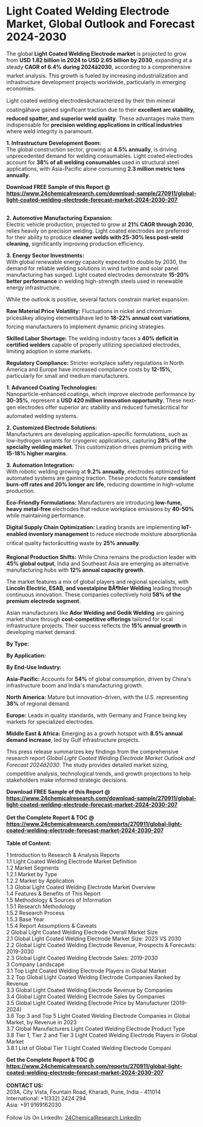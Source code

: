 <h1>Light Coated Welding Electrode Market, Global Outlook and Forecast 2024-2030</h1><p>The global <strong>Light Coated Welding Electrode market</strong> is projected to grow from <strong>USD 1.82 billion in 2024 to USD 2.65 billion by 2030</strong>, expanding at a steady <strong>CAGR of 6.4% during 2024â2030</strong>, according to a comprehensive market analysis. This growth is fueled by increasing industrialization and infrastructure development projects worldwide, particularly in emerging economies.</p><p>Light coated welding electrodesâcharacterized by their thin mineral coatingâhave gained significant traction due to their <strong>excellent arc stability, reduced spatter, and superior weld quality</strong>. These advantages make them indispensable for <strong>precision welding applications in critical industries</strong> where weld integrity is paramount.</p><p><strong>1. Infrastructure Development Boom:</strong><br>
The global construction sector, growing at <strong>4.5% annually</strong>, is driving unprecedented demand for welding consumables. Light coated electrodes account for <strong>38% of all welding consumables</strong> used in structural steel applications, with Asia-Pacific alone consuming <strong>2.3 million metric tons annually</strong>.</p><div><b>Download FREE Sample of this Report @ 
            <a href="https://www.24chemicalresearch.com/download-sample/270911/global-light-coated-welding-electrode-forecast-market-2024-2030-207">
            https://www.24chemicalresearch.com/download-sample/270911/global-light-coated-welding-electrode-forecast-market-2024-2030-207</a></b></div><br><p><strong>2. Automotive Manufacturing Expansion:</strong><br>
Electric vehicle production, projected to grow at <strong>21% CAGR through 2030</strong>, relies heavily on precision welding. Light coated electrodes are preferred for their ability to produce <strong>cleaner welds with 25-30% less post-weld cleaning</strong>, significantly improving production efficiency.</p><p><strong>3. Energy Sector Investments:</strong><br>
With global renewable energy capacity expected to double by 2030, the demand for reliable welding solutions in wind turbine and solar panel manufacturing has surged. Light coated electrodes demonstrate <strong>15-20% better performance</strong> in welding high-strength steels used in renewable energy infrastructure.</p><p>While the outlook is positive, several factors constrain market expansion:</p><p><strong>Raw Material Price Volatility:</strong> Fluctuations in nickel and chromium pricesâkey alloying elementsâhave led to <strong>18-22% annual cost variations</strong>, forcing manufacturers to implement dynamic pricing strategies.</p><p><strong>Skilled Labor Shortage:</strong> The welding industry faces a <strong>40% deficit in certified welders</strong> capable of properly utilizing specialized electrodes, limiting adoption in some markets.</p><p><strong>Regulatory Compliance:</strong> Stricter workplace safety regulations in North America and Europe have increased compliance costs by <strong>12-15%</strong>, particularly for small and medium manufacturers.</p><p><strong>1. Advanced Coating Technologies:</strong><br>
Nanoparticle-enhanced coatings, which improve electrode performance by <strong>30-35%</strong>, represent a <strong>USD 420 million innovation opportunity</strong>. These next-gen electrodes offer superior arc stability and reduced fumesâcritical for automated welding systems.</p><p><strong>2. Customized Electrode Solutions:</strong><br>
Manufacturers are developing application-specific formulations, such as low-hydrogen variants for cryogenic applications, capturing <strong>28% of the specialty welding market</strong>. This customization drives premium pricing with <strong>15-18% higher margins</strong>.</p><p><strong>3. Automation Integration:</strong><br>
With robotic welding growing at <strong>9.2% annually</strong>, electrodes optimized for automated systems are gaining traction. These products feature <strong>consistent burn-off rates and 20% longer arc life</strong>, reducing downtime in high-volume production.</p><p><strong>Eco-Friendly Formulations:</strong> Manufacturers are introducing <strong>low-fume, heavy metal-free</strong> electrodes that reduce workplace emissions by <strong>40-50%</strong> while maintaining performance.</p><p><strong>Digital Supply Chain Optimization:</strong> Leading brands are implementing <strong>IoT-enabled inventory management</strong> to reduce electrode moisture absorptionâa critical quality factorâcutting waste by <strong>25% annually</strong>.</p><p><strong>Regional Production Shifts:</strong> While China remains the production leader with <strong>45% global output</strong>, India and Southeast Asia are emerging as alternative manufacturing hubs with <strong>12% annual capacity growth</strong>.</p><p>The market features a mix of global players and regional specialists, with <strong>Lincoln Electric, ESAB, and voestalpine BÃ¶hler Welding</strong> leading through continuous innovation. These companies collectively hold <strong>58% of the premium electrode segment</strong>.</p><p>Asian manufacturers like <strong>Ador Welding and Gedik Welding</strong> are gaining market share through <strong>cost-competitive offerings</strong> tailored for local infrastructure projects. Their success reflects the <strong>15% annual growth</strong> in developing market demand.</p><p><strong>By Type:</strong></p><p><strong>By Application:</strong></p><p><strong>By End-Use Industry:</strong></p><p><strong>Asia-Pacific:</strong> Accounts for <strong>54%</strong> of global consumption, driven by China's infrastructure boom and India's manufacturing growth.</p><p><strong>North America:</strong> Mature but innovation-driven, with the U.S. representing <strong>38%</strong> of regional demand.</p><p><strong>Europe:</strong> Leads in quality standards, with Germany and France being key markets for specialized electrodes.</p><p><strong>Middle East &amp; Africa:</strong> Emerging as a growth hotspot with <strong>8.5% annual demand increase</strong>, led by Gulf infrastructure projects.</p><p>This press release summarizes key findings from the comprehensive research report <em>Global Light Coated Welding Electrode Market Outlook and Forecast 2024â2030</em>. The study provides detailed market sizing, competitive analysis, technological trends, and growth projections to help stakeholders make informed strategic decisions.</p><div><b>Download FREE Sample of this Report @ 
            <a href="https://www.24chemicalresearch.com/download-sample/270911/global-light-coated-welding-electrode-forecast-market-2024-2030-207">
            https://www.24chemicalresearch.com/download-sample/270911/global-light-coated-welding-electrode-forecast-market-2024-2030-207</a></b></div><br><div><b>Get the Complete Report & TOC @ 
            <a href="https://www.24chemicalresearch.com/reports/270911/global-light-coated-welding-electrode-forecast-market-2024-2030-207">
            https://www.24chemicalresearch.com/reports/270911/global-light-coated-welding-electrode-forecast-market-2024-2030-207</a></b></div><br>
            <b>Table of Content:</b><p>1 Introduction to Research & Analysis Reports<br />
    1.1 Light Coated Welding Electrode Market Definition<br />
    1.2 Market Segments<br />
        1.2.1 Market by Type<br />
        1.2.2 Market by Application<br />
    1.3 Global Light Coated Welding Electrode Market Overview<br />
    1.4 Features & Benefits of This Report<br />
    1.5 Methodology & Sources of Information<br />
        1.5.1 Research Methodology<br />
        1.5.2 Research Process<br />
        1.5.3 Base Year<br />
        1.5.4 Report Assumptions & Caveats<br />
2 Global Light Coated Welding Electrode Overall Market Size<br />
    2.1 Global Light Coated Welding Electrode Market Size: 2023 VS 2030<br />
    2.2 Global Light Coated Welding Electrode Revenue, Prospects & Forecasts: 2019-2030<br />
    2.3 Global Light Coated Welding Electrode Sales: 2019-2030<br />
3 Company Landscape<br />
    3.1 Top Light Coated Welding Electrode Players in Global Market<br />
    3.2 Top Global Light Coated Welding Electrode Companies Ranked by Revenue<br />
    3.3 Global Light Coated Welding Electrode Revenue by Companies<br />
    3.4 Global Light Coated Welding Electrode Sales by Companies<br />
    3.5 Global Light Coated Welding Electrode Price by Manufacturer (2019-2024)<br />
    3.6 Top 3 and Top 5 Light Coated Welding Electrode Companies in Global Market, by Revenue in 2023<br />
    3.7 Global Manufacturers Light Coated Welding Electrode Product Type<br />
    3.8 Tier 1, Tier 2 and Tier 3 Light Coated Welding Electrode Players in Global Market<br />
        3.8.1 List of Global Tier 1 Light Coated Welding Electrode Compani</p><div><b>Get the Complete Report & TOC @ 
            <a href="https://www.24chemicalresearch.com/reports/270911/global-light-coated-welding-electrode-forecast-market-2024-2030-207">
            https://www.24chemicalresearch.com/reports/270911/global-light-coated-welding-electrode-forecast-market-2024-2030-207</a></b></div><br><b>CONTACT US:</b><br>
            203A, City Vista, Fountain Road, Kharadi, Pune, India - 411014<br>
            International: +1(332) 2424 294<br>
            Asia: +91 9169162030 <br><br>
            Follow Us On LinkedIn: <a href="https://www.linkedin.com/company/24chemicalresearch/">24ChemicalResearch LinkedIn</a>